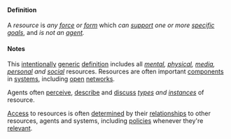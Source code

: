 #### Definition

A *resource* is *any [force](https://github.com/gcassel/Modular-Organization-Terminology/blob/master/terms/force.md) or [form](https://github.com/gcassel/Modular-Organization-Terminology/blob/master/terms/form.md)* which *can [support](https://github.com/gcassel/Modular-Organization-Terminology/blob/master/terms/support.md) one or more [specific](https://github.com/gcassel/Modular-Organization-Terminology/blob/master/terms/specific.md) [goals](https://github.com/gcassel/Modular-Organization-Terminology/blob/master/terms/goal.md)*, and *is not an [agent](https://github.com/gcassel/Modular-Organization-Terminology/blob/master/terms/agent.md).*

#### Notes

This [intentionally](https://github.com/gcassel/Modular-Organization-Terminology/blob/master/terms/intend.md) [generic](https://github.com/gcassel/Modular-Organization-Terminology/blob/master/terms/generic.md) [definition](https://github.com/gcassel/Modular-Organization-Terminology/blob/master/terms/define.md) includes all *[mental](https://github.com/gcassel/Modular-Organization-Terminology/blob/master/terms/mental.md), [physical](https://github.com/gcassel/Modular-Organization-Terminology/blob/master/terms/physical.md), [media](https://github.com/gcassel/Modular-Organization-Terminology/blob/master/terms/media.md), [personal](https://github.com/gcassel/Modular-Organization-Terminology/blob/master/terms/personal.md) and [social](https://github.com/gcassel/Modular-Organization-Terminology/blob/master/terms/social.md)* resources.  Resources are often important [components](https://github.com/gcassel/Modular-Organization-Terminology/blob/master/terms/component.md) in [systems](https://github.com/gcassel/Modular-Organization-Terminology/blob/master/terms/system.md), including [open](https://github.com/gcassel/Modular-Organization-Terminology/blob/master/terms/open.md) [networks](https://github.com/gcassel/Modular-Organization-Terminology/blob/master/terms/network.md).

Agents often [perceive](https://github.com/gcassel/Modular-Organization-Terminology/blob/master/terms/perceive.md), [describe](https://github.com/gcassel/Modular-Organization-Terminology/blob/master/terms/describe.md) and [discuss](https://github.com/gcassel/Modular-Organization-Terminology/blob/master/terms/dialogue.md) *[types](https://github.com/gcassel/Modular-Organization-Terminology/blob/master/terms/type.md) and [instances](https://github.com/gcassel/Modular-Organization-Terminology/blob/master/terms/instance.md)* of resource.  

[Access](https://github.com/gcassel/Modular-Organization-Terminology/blob/master/terms/access.md) to resources is often [determined](https://github.com/gcassel/Modular-Organization-Terminology/blob/master/terms/determine.md) by their [relationships](https://github.com/gcassel/Modular-Organization-Terminology/blob/master/terms/relate.md) to other resources, agents and systems, including [policies](https://github.com/gcassel/Modular-Organization-Terminology/blob/master/terms/policy.md) whenever they're [relevant](https://github.com/gcassel/Modular-Organization-Terminology/blob/master/terms/relevance.md).
